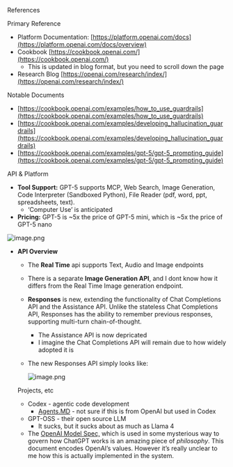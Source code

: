 
References


Primary Reference

- Platform Documentation: [https://platform.openai.com/docs](https://platform.openai.com/docs/overview)
- Cookbook [https://cookbook.openai.com/](https://cookbook.openai.com/)
    - This is updated in blog format, but you need to scroll down the page
- Research Blog [https://openai.com/research/index/](https://openai.com/research/index/)

Notable Documents

- [https://cookbook.openai.com/examples/how_to_use_guardrails](https://cookbook.openai.com/examples/how_to_use_guardrails)
- [https://cookbook.openai.com/examples/developing_hallucination_guardrails](https://cookbook.openai.com/examples/developing_hallucination_guardrails)
- [https://cookbook.openai.com/examples/gpt-5/gpt-5_prompting_guide](https://cookbook.openai.com/examples/gpt-5/gpt-5_prompting_guide)

API & Platform

- **Tool Support:** GPT-5 supports MCP, Web Search, Image Generation, Code Interpreter (Sandboxed Python), File Reader (pdf, word, ppt, spreadsheets, text).
    - ‘Computer Use’ is anticipated
- **Pricing:** GPT-5 is ~5x the price of GPT-5 mini, which is ~5x the price of GPT-5 nano

![image.png](https://prod-files-secure.s3.us-west-2.amazonaws.com/b43cf791-1dbc-4979-b9cb-2f11d884b35d/adaf8d23-d5f2-4898-83b5-d7e26746ef69/image.png?X-Amz-Algorithm=AWS4-HMAC-SHA256&X-Amz-Content-Sha256=UNSIGNED-PAYLOAD&X-Amz-Credential=ASIAZI2LB466TQ4JZ7VU%2F20250930%2Fus-west-2%2Fs3%2Faws4_request&X-Amz-Date=20250930T144857Z&X-Amz-Expires=3600&X-Amz-Security-Token=IQoJb3JpZ2luX2VjEGYaCXVzLXdlc3QtMiJIMEYCIQDxO1n5nBrTv30vjmKVWm6A3OyVWwCyCdmBuT7p3iY%2FWQIhAOWfcYR6rAQVrWXxV92c0eA4YwBd1%2BYA13QTa7%2FoCEZNKogECO%2F%2F%2F%2F%2F%2F%2F%2F%2F%2F%2FwEQABoMNjM3NDIzMTgzODA1IgwI4bnPUHNmA8TGNlQq3AMvW9z9sTGUJw02wwknUSA4Q4zbKZuoLCHi5EAkRGNHWi4EKlaCfHZ9PhymYBzqfzvsIV8Spr4dvAVQt7rzaWexFQz5LNhJnz8jkYPfnBWWbU9qWct1hY0IlLLT1WB1xo8dUnOPiykBmqU1f%2BcFR3wdEgMKFXoCicvwI1CKUyjpAPYgztayzeRHEsE2IMSZA5xExrLy79cziS90BLZDHuHeq02wTx8p%2FBy0qeIkeCqKvFial%2F6CPQF3dvoAClRcENc4RGhzKe9uao6fgPbb4OJr162isGJeOYKvePJ1Fk0BC%2BMMv1xWjTYJzeXCJCrvVX3XmHssdVX9D2tQJmVrBP6ALjOEZ1CBV2AEumUI%2B6WigjxCA54HJdY5vm7P%2F1aPAyMTOq12lkhUDWRAkuKbPCCyeQ3iwFh9FEkRqQXeHg4a%2FaYTVnX7fXZOMzprNkFVQvMKMsKLtTOxOmAOHPogcQkGR0xoc%2BXmRiEFE%2BIelgvr%2FBOPeyah50ggt7h3XYkuUV9uQqUqhai1yme6Rv66QKyQuejuJQNRRX1shPaJQpw8YZfyDKn2o6Po%2FhfXdj%2BzOmXqYs4ZR0sVtL9xxg4PV4X4q9vaCnYXSovvEms3g0eywUaZ5exLNivs5atTgzCayu%2FGBjqkAc6pwEr%2BzP0Bc3Q9WLsUPo%2BPWIW6n%2BeEdby%2Fh34fo1E6IGrIPZdaXh9lmFsVk5EC%2FmkyV7DG880R2lOAYJj7XbAVewTEIle1skwvakGN4lf57OvpJ8W2J3R9awcifJIZBowHxsabs6RK9AJK1InAHPCh2Psw1zBRUcfjfmIhehT0zD7W9ghtUPQj2fpOTg4hp1o3DZiQLPvF6lANgc9ahALbDBnx&X-Amz-Signature=569548276a2c9874bbce62fcc00cd6fa20f720e56f11447c6cb950b8250a3f59&X-Amz-SignedHeaders=host&x-amz-checksum-mode=ENABLED&x-id=GetObject)

- **API Overview**
    - The **Real Time** api supports Text, Audio and Image endpoints
    - There is a separate **Image Generation API**, and I dont know how it differs from the Real Time Image generation endpoint.
    - **Responses** is new, extending the functionality of Chat Completions API and the Assistance API. Unlike the stateless Chat Completions API, Responses has the ability to remember previous responses, supporting multi-turn chain-of-thought.
        - The Assistance API is now depricated
        - I imagine the Chat Completions API will remain due to how widely adopted it is
    - The new Responses API simply looks like:

        ![image.png](https://prod-files-secure.s3.us-west-2.amazonaws.com/b43cf791-1dbc-4979-b9cb-2f11d884b35d/9e7fe051-d452-44a6-ac6d-7c52740a07cb/image.png?X-Amz-Algorithm=AWS4-HMAC-SHA256&X-Amz-Content-Sha256=UNSIGNED-PAYLOAD&X-Amz-Credential=ASIAZI2LB466YL6RE4XI%2F20250930%2Fus-west-2%2Fs3%2Faws4_request&X-Amz-Date=20250930T144859Z&X-Amz-Expires=3600&X-Amz-Security-Token=IQoJb3JpZ2luX2VjEGYaCXVzLXdlc3QtMiJHMEUCICclyjmb%2FW8%2B6fS2aHqxuf%2Bf%2BOwsnhblGBTEZeC9bGRmAiEA1ccU66XhhKsMybpmONlcpl621mn5ycgp%2Fj1LFik88a8qiAQI7%2F%2F%2F%2F%2F%2F%2F%2F%2F%2F%2FARAAGgw2Mzc0MjMxODM4MDUiDDU%2FeJu5BX6v0Sw%2BoircA8zgde%2FxVe1Q0gVYohU0oMm8uYUjK2SQu5cFf4rcPhQdLNgqoxRTH8modLfVCW0dAIigBBRI9hmyVjMMduIjtVPILmX58T1fqTQIr%2B%2FrA4SS5lbgsCRGWO%2FiZVubq%2B1B05UGC05U21vg%2B16ytFpcBmRQPXKz9hp6lypvEd7cI9I7fH6TFljLsgocfDZ2fmX6zr%2FgzKjxQFp%2BuBfDtdZ6Rw65NNTdEYYKq4G61WJEf%2BWTog%2F%2BiQWcs3zuNte0r2oPqMyFY0VTlFjEmt8YFW5LFYrcRCJn7WV29%2FcO1KEXdbkb75AT1Ldd3doGGXq3Wu2oW05ehaFWeGiZI3jutmeEwT%2BaCBRAt1l2xGGuUjQIyiQ3HCBW%2BO2jqLgR00TAxWvrJS7s3p%2BNpwWRB1okpbS5skPSLTU70teTjiEBNglVJmDDDWMzCz0frwQrPEzOxu7ETvYZkYuHe%2FkdrAMl7mcaDzAIfGTiyoqaLodN98x7SfCnUg2XGOovyL35NXjNn5glPQTzSH7ru6lZCBSQ6KEqwlh4ynNNFOABkCDcjgAtJDnwx%2BwAK19B0Qurv%2B88JggaBlFwMtATI8bmkbqc4HNdaGCg4%2Bw7mvfpReaSmynzFt3io0pShyvGrmZHDCx6MOfI78YGOqUBJuPqj%2BJ7BUiKnS%2FL%2FbD80kfFxlaY3G0mqVqvwwVzBoDciif9BZ2x38H8P915WhPZRAQSOyGr09ukbwqzl%2B%2FnYosZ5%2F7pL8iS3SvKsyJRawJL9W8OeqdTAxiCWTBkbCKJKXPvIYzGwJpLrRGyLQV17rxaI3Md2Ur49D2HWoWRCWVYJK4cQN6a%2BOZKFoa794TqHWcVbk45hk7bEslz%2B1i%2FCfMjDYaF&X-Amz-Signature=9f8f49ac24527d6091e2611c2ca77e5094662f3aee5f049f8f81ab032b937971&X-Amz-SignedHeaders=host&x-amz-checksum-mode=ENABLED&x-id=GetObject)


    Projects, etc

    - Codex - agentic code development
        - [Agents.MD](http://agents.md/) - not sure if this is from OpenAI but used in Codex
    - GPT-OSS - their open source LLM
        - It sucks, but it sucks about as much as Llama 4
    - The [OpenAI Model Spec,](https://model-spec.openai.com/) which is used in some mysterious way to govern how ChatGPT works is an amazing piece of _philosophy_. This document encodes OpenAI’s values. However it’s really unclear to me how this is actually implemented in the system.
